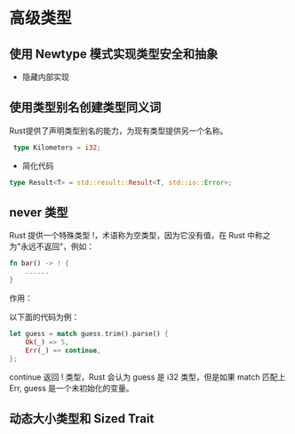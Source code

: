 # 高级类型
## 使用 Newtype 模式实现类型安全和抽象
+ 隐藏内部实现
## 使用类型别名创建类型同义词
Rust提供了声明类型别名的能力，为现有类型提供另一个名称。
```rust
 type Kilometers = i32;
```
+ 简化代码
```rust
type Result<T> = std::result::Result<T, std::io::Error>;
```

## never 类型
Rust 提供一个特殊类型 !，术语称为空类型，因为它没有值，在 Rust 中称之为"永远不返回"，例如：
```rust
fn bar() -> ! {
    ......
}
```
作用：

以下面的代码为例：
```rust
let guess = match guess.trim().parse() {
    Ok(_) => 5,
    Err(_) => continue,
};
```
continue 返回 ! 类型，Rust 会认为 guess 是 i32 类型，但是如果 match 匹配上Err, guess 是一个未初始化的变量。


## 动态大小类型和 Sized Trait
